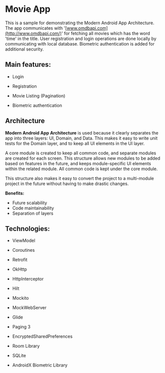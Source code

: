 # Movie App

This is a sample for demonstrating the Modern Android App Architecture. The app communicates with '[www.omdbapi.com](http://www.omdbapi.com/)' for fetching all movies which has the word 'time' in the title. User registration and login operations are done locally by communicating with local database. Biometric authentication is added for additional security.

## **Main features:**

* Login

* Registration

* Movie Listing (Pagination)

* Biometric authentication

## **Architecture**

**Modern Android App Architecture** is used because it clearly separates the app into three layers: UI, Domain, and Data. This makes it easy to write unit tests for the Domain layer, and to keep all UI elements in the UI layer.

A core module is created to keep all common code, and separate modules are created for each screen. This structure allows new modules to be added based on features in the future, and keeps module-specific UI elements within the related module. All common code is kept under the core module.

This structure also makes it easy to convert the project to a multi-module project in the future without having to make drastic changes.

**Benefits:**

* Future scalability
* Code maintainability
* Separation of layers

## **Technologies:**

* ViewModel

* Coroutines

* Retrofit

* OkHttp

* HttpInterceptor

* Hilt

* Mockito

* MockWebServer

* Glide

* Paging 3

* EncryptedSharedPreferences

* Room Library

* SQLite

* AndroidX Biometric Library
